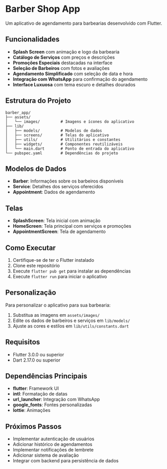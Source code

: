 # Barber Shop App

Um aplicativo de agendamento para barbearias desenvolvido com Flutter.

## Funcionalidades

- **Splash Screen** com animação e logo da barbearia
- **Catálogo de Serviços** com preços e descrições
- **Promoções Especiais** destacadas na interface
- **Seleção de Barbeiros** com fotos e avaliações
- **Agendamento Simplificado** com seleção de data e hora
- **Integração com WhatsApp** para confirmação do agendamento
- **Interface Luxuosa** com tema escuro e detalhes dourados

## Estrutura do Projeto

```
barber_app/
├── assets/
│   └── images/         # Imagens e ícones do aplicativo
├── lib/
│   ├── models/         # Modelos de dados
│   ├── screens/        # Telas do aplicativo
│   ├── utils/          # Utilitários e constantes
│   ├── widgets/        # Componentes reutilizáveis
│   └── main.dart       # Ponto de entrada do aplicativo
└── pubspec.yaml        # Dependências do projeto
```

## Modelos de Dados

- **Barber**: Informações sobre os barbeiros disponíveis
- **Service**: Detalhes dos serviços oferecidos
- **Appointment**: Dados de agendamento

## Telas

- **SplashScreen**: Tela inicial com animação
- **HomeScreen**: Tela principal com serviços e promoções
- **AppointmentScreen**: Tela de agendamento

## Como Executar

1. Certifique-se de ter o Flutter instalado
2. Clone este repositório
3. Execute `flutter pub get` para instalar as dependências
4. Execute `flutter run` para iniciar o aplicativo

## Personalização

Para personalizar o aplicativo para sua barbearia:

1. Substitua as imagens em `assets/images/`
2. Edite os dados de barbeiros e serviços em `lib/models/`
3. Ajuste as cores e estilos em `lib/utils/constants.dart`

## Requisitos

- Flutter 3.0.0 ou superior
- Dart 2.17.0 ou superior

## Dependências Principais

- **flutter**: Framework UI
- **intl**: Formatação de datas
- **url_launcher**: Integração com WhatsApp
- **google_fonts**: Fontes personalizadas
- **lottie**: Animações

## Próximos Passos

- Implementar autenticação de usuários
- Adicionar histórico de agendamentos
- Implementar notificações de lembrete
- Adicionar sistema de avaliação
- Integrar com backend para persistência de dados